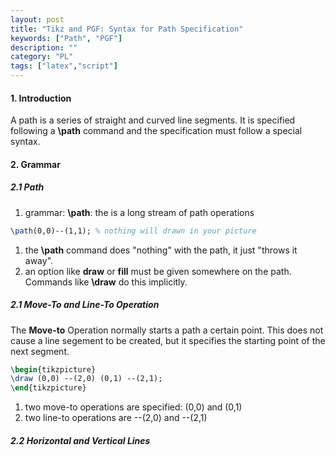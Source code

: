 ```yaml
---
layout: post
title: "Tikz and PGF: Syntax for Path Specification"
keywords: ["Path", "PGF"]
description: ""
category: "PL"
tags: ["latex","script"]
---
```



#### 1. Introduction
A path is a series of straight and curved line segments. It is specified following a **\path**
command and the specification must follow a special syntax.


#### 2. Grammar

##### 2.1 Path 

1. grammar: **\path<specification>**: the **<specification>** is a long stream of path operations

```latex
\path(0,0)--(1,1); % nothing will drawn in your picture
```
1. the **\path** command does "nothing" with the path, it just "throws it away".
2. an option like **draw** or **fill** must be given somewhere on the path. Commands like **\draw**
   do this implicitly.



##### 2.1 Move-To and Line-To Operation

The **Move-to** Operation normally starts a path a certain point. This does not cause a line
segement to be created, but it specifies the starting point of the next segment.

```latex
\begin{tikzpicture}
\draw (0,0) --(2,0) (0,1) --(2,1);
\end{tikzpicture}
```
1. two move-to operations are specified: (0,0) and (0,1)
2. two line-to operations are --(2,0) and --(2,1)

##### 2.2 Horizontal and Vertical Lines




